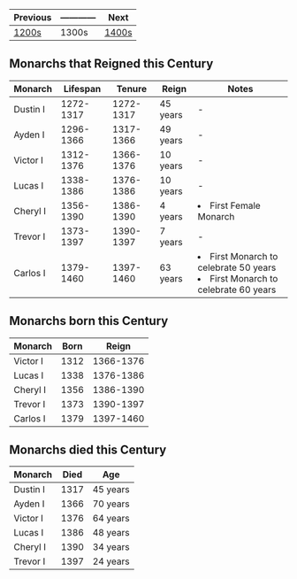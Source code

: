 | Previous | ———— | Next |
| - | - | - |
| [1200s] | 1300s | [1400s] |

[1200s]: ../1200_1299/readme.md
[1400s]: ../1400_1499/readme.md

## Monarchs that Reigned this Century
| Monarch | Lifespan | Tenure | Reign | Notes |
| ------- | ------- | ------- | ----- | ------- |
| Dustin I | 1272-1317 | 1272-1317 | 45 years | - |
| Ayden I | 1296-1366 | 1317-1366 | 49 years  | - |
| Victor I | 1312-1376 | 1366-1376 | 10 years  | - |
| Lucas I | 1338-1386 | 1376-1386 | 10 years  | - |
| Cheryl I | 1356-1390 | 1386-1390 | 4 years  | <li>First Female Monarch</li> |
| Trevor I | 1373-1397 | 1390-1397 | 7 years  | - |
| Carlos I | 1379-1460 | 1397-1460 | 63 years  |  <li>First Monarch to celebrate 50 years</li><li>First Monarch to celebrate 60 years</li> |

## Monarchs born this Century
| Monarch | Born | Reign |
| ------- | ------- | ----- |
| Victor I | 1312 | 1366-1376 |
| Lucas I | 1338 | 1376-1386 |
| Cheryl I | 1356  | 1386-1390  |
| Trevor I | 1373 | 1390-1397 |
| Carlos I | 1379 | 1397-1460 |


## Monarchs died this Century
| Monarch | Died | Age |
| ------- | ------- | ----- |
| Dustin I | 1317 | 45 years |
| Ayden I | 1366 | 70 years |
| Victor I | 1376 | 64 years |
| Lucas I | 1386 | 48 years |
| Cheryl I | 1390  | 34 years  |
| Trevor I | 1397 | 24 years |
